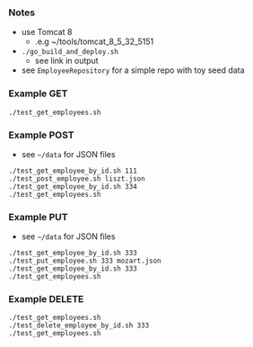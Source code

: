 
### Notes

* use Tomcat 8
    * .e.g ~/tools/tomcat_8_5_32_5151
* `./go_build_and_deploy.sh`
    * see link in output
* see `EmployeeRepository` for a simple repo with toy seed data

### Example GET

```
./test_get_employees.sh
```

### Example POST

* see `~/data` for JSON files

```
./test_get_employee_by_id.sh 111
./test_post_employee.sh liszt.json
./test_get_employee_by_id.sh 334
./test_get_employees.sh
```

### Example PUT

* see `~/data` for JSON files

```
./test_get_employee_by_id.sh 333
./test_put_employee.sh 333 mozart.json
./test_get_employee_by_id.sh 333
./test_get_employees.sh
```

### Example DELETE

```
./test_get_employees.sh
./test_delete_employee_by_id.sh 333
./test_get_employees.sh
```
